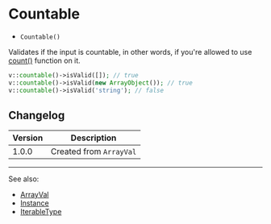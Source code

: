 # Countable

- `Countable()`

Validates if the input is countable, in other words, if you're allowed to use
[count()](http://php.net/count) function on it.

```php
v::countable()->isValid([]); // true
v::countable()->isValid(new ArrayObject()); // true
v::countable()->isValid('string'); // false
```

## Changelog

Version | Description
--------|-------------
  1.0.0 | Created from `ArrayVal`

***
See also:

- [ArrayVal](ArrayVal.md)
- [Instance](Instance.md)
- [IterableType](IterableType.md)
